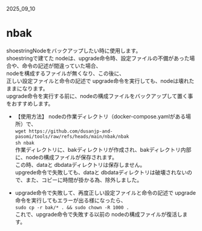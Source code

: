 2025_09_10
# nbak
shoestringNodeをバックアップしたい時に使用します。  
shoestringで建てた nodeは、upgrade命令時、設定ファイルの不備があった場合や、命令の記述が間違っていた場合、  
nodeを構成するファイルが無くなり、この後に、  
正しい設定ファイルと命令の記述で upgrade命令を実行しても、nodeは壊れたままになります。  
upgrade命令を実行する前に、nodeの構成ファイルをバックアップして置く事をおすすめします。  
  
  
* 【使用方法】
nodeの作業ディレクトリ（docker-compose.yamlがある場所）で、  
`wget https://github.com/dusanjp-and-pasomi/tools/raw/refs/heads/main/nbak/nbak`  
`sh nbak`  
作業ディレクトリに、bakディレクトリが作成され、bakディレクトリ内部に、nodeの構成ファイルが保存されます。  
この時、dataと dbdataディレクトリは保存しません。  
upgrede命令で失敗しても、dataと dbdataディレクトリは破壊されないので、また、コピーに時間が掛かる為、除外しました。  
  
- upgrade命令で失敗して、再度正しい設定ファイルと命令の記述で upgrade命令を実行してもエラーが出る様になったら、  
`sudo cp -r bak/* . && sudo chown -R 1000 .`  
これで、upgrade命令で失敗する以前の nodeの構成ファイルが復活します。  
